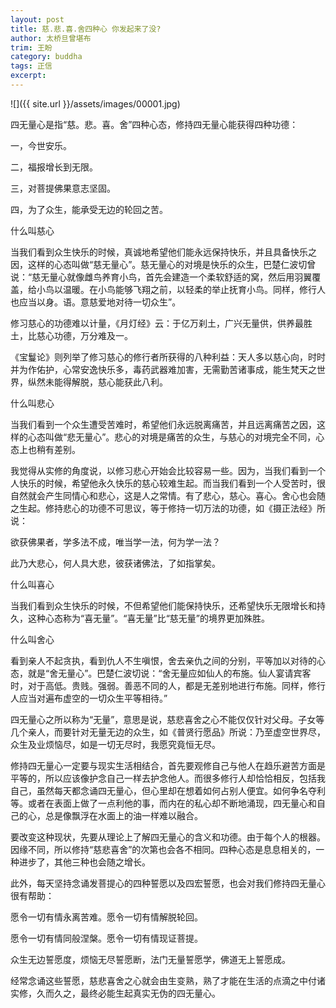```yaml
---
layout: post
title: 慈.悲.喜.舍四种心 你发起来了没?
author: 太桥旦曾堪布
trim: 王盼
category: buddha
tags: 正信
excerpt:
---
```


![]({{ site.url }}/assets/images/00001.jpg)

四无量心是指“慈。悲。喜。舍”四种心态，修持四无量心能获得四种功德：

一，今世安乐。

二，福报增长到无限。

三，对菩提佛果意志坚固。

四，为了众生，能承受无边的轮回之苦。

什么叫慈心

当我们看到众生快乐的时候，真诚地希望他们能永远保持快乐，并且具备快乐之因，这样的心态叫做“慈无量心”。慈无量心的对境是快乐的众生，巴楚仁波切曾说：“慈无量心就像雌鸟养育小鸟，首先会建造一个柔软舒适的窝，然后用羽翼覆盖，给小鸟以温暖。在小鸟能够飞翔之前，以轻柔的举止抚育小鸟。同样，修行人也应当以身。语。意慈爱地对待一切众生”。

修习慈心的功德难以计量，《月灯经》云：于亿万刹土，广兴无量供，供养最胜土，比慈心功德，万分难及一。

《宝鬘论》则列举了修习慈心的修行者所获得的八种利益：天人多以慈心向，时时并为作佑护，心常安逸快乐多，毒药武器难加害，无需勤苦诸事成，能生梵天之世界，纵然未能得解脱，慈心能获此八利。

什么叫悲心

当我们看到一个众生遭受苦难时，希望他们永远脱离痛苦，并且远离痛苦之因，这样的心态叫做“悲无量心”。悲心的对境是痛苦的众生，与慈心的对境完全不同，心态上也稍有差别。

我觉得从实修的角度说，以修习悲心开始会比较容易一些。因为，当我们看到一个人快乐的时候，希望他永久快乐的慈心较难生起。而当我们看到一个人受苦时，很自然就会产生同情心和悲心，这是人之常情。有了悲心，慈心。喜心。舍心也会随之生起。修持悲心的功德不可思议，等于修持一切万法的功德，如《摄正法经》所说：

欲获佛果者，学多法不成，唯当学一法，何为学一法？

此乃大悲心，何人具大悲，彼获诸佛法，了如指掌矣。

什么叫喜心

当我们看到众生快乐的时候，不但希望他们能保持快乐，还希望快乐无限增长和持久，这种心态称为“喜无量”。“喜无量”比“慈无量”的境界更加殊胜。

什么叫舍心

看到亲人不起贪执，看到仇人不生嗔恨，舍去亲仇之间的分别，平等加以对待的心态，就是“舍无量心”。巴楚仁波切说：“舍无量应如仙人的布施。仙人宴请宾客时，对于高低。贵贱。强弱。善恶不同的人，都是无差别地进行布施。同样，修行人应当对遍布虚空的一切众生平等相待。”

四无量心之所以称为“无量”，意思是说，慈悲喜舍之心不能仅仅针对父母。子女等几个亲人，而要针对无量无边的众生，如《普贤行愿品》所说：乃至虚空世界尽，众生及业烦恼尽，如是一切无尽时，我愿究竟恒无尽。

修持四无量心一定要与现实生活相结合，首先要观修自己与他人在趋乐避苦方面是平等的，所以应该像护念自己一样去护念他人。而很多修行人却恰恰相反，包括我自己，虽然每天都念诵四无量心，但心里却在想着如何占别人便宜。如何争名夺利等。或者在表面上做了一点利他的事，而内在的私心却不断地涌现，四无量心和自己的心，总是像飘浮在水面上的油一样难以融合。

要改变这种现状，先要从理论上了解四无量心的含义和功德。由于每个人的根器。因缘不同，所以修持“慈悲喜舍”的次第也会各不相同。四种心态是息息相关的，一种进步了，其他三种也会随之增长。

此外，每天坚持念诵发菩提心的四种誓愿以及四宏誓愿，也会对我们修持四无量心很有帮助：

愿令一切有情永离苦难。愿令一切有情解脱轮回。

愿令一切有情同般涅槃。愿令一切有情现证菩提。

众生无边誓愿度，烦恼无尽誓愿断，法门无量誓愿学，佛道无上誓愿成。

经常念诵这些誓愿，慈悲喜舍之心就会由生变熟，熟了才能在生活的点滴之中付诸实修，久而久之，最终必能生起真实无伪的四无量心。
